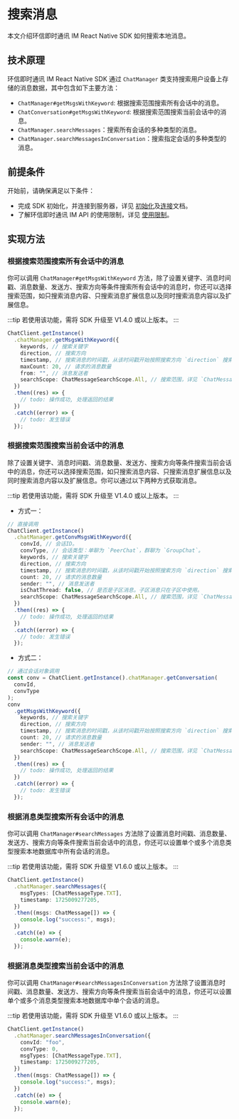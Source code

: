 # 搜索消息

<Toc />

本文介绍环信即时通讯 IM React Native SDK 如何搜索本地消息。

## 技术原理

环信即时通讯 IM React Native SDK 通过 `ChatManager` 类支持搜索用户设备上存储的消息数据，其中包含如下主要方法：

- `ChatManager#getMsgsWithKeyword`: 根据搜索范围搜索所有会话中的消息。
- `ChatConversation#getMsgsWithKeyword`: 根据搜索范围搜索当前会话中的消息。
- `ChatManager.searchMessages`：搜索所有会话的多种类型的消息。
- `ChatManager.searchMessagesInConversation`：搜索指定会话的多种类型的消息。

## 前提条件

开始前，请确保满足以下条件：

- 完成 SDK 初始化，并连接到服务器，详见 [初始化](initialization.html)及[连接](connection.html)文档。
- 了解环信即时通讯 IM API 的使用限制，详见 [使用限制](/product/limitation.html)。

## 实现方法

### 根据搜索范围搜索所有会话中的消息

你可以调用 `ChatManager#getMsgsWithKeyword` 方法，除了设置关键字、消息时间戳、消息数量、发送方、搜索方向等条件搜索所有会话中的消息时，你还可以选择搜索范围，如只搜索消息内容、只搜索消息扩展信息以及同时搜索消息内容以及扩展信息。

:::tip
若使用该功能，需将 SDK 升级至 V1.4.0 或以上版本。
:::

```typescript
ChatClient.getInstance()
  .chatManager.getMsgsWithKeyword({
    keywords, // 搜索关键字
    direction, // 搜索方向
    timestamp, // 搜索消息的时间戳，从该时间戳开始按照搜索方向 `direction` 搜索。
    maxCount: 20, // 请求的消息数量
    from: "", // 消息发送者
    searchScope: ChatMessageSearchScope.All, // 搜索范围，详见 `ChatMessageSearchScope` 类型。
  })
  .then((res) => {
    // todo: 操作成功, 处理返回的结果
  })
  .catch((error) => {
    // todo: 发生错误
  });
```

### 根据搜索范围搜索当前会话中的消息

除了设置关键字、消息时间戳、消息数量、发送方、搜索方向等条件搜索当前会话中的消息，你还可以选择搜索范围，如只搜索消息内容、只搜索消息扩展信息以及同时搜索消息内容以及扩展信息。你可以通过以下两种方式获取消息。

:::tip
若使用该功能，需将 SDK 升级至 V1.4.0 或以上版本。
:::

- 方式一：

```typescript
// 直接调用
ChatClient.getInstance()
  .chatManager.getConvMsgsWithKeyword({
    convId, // 会话ID。
    convType, // 会话类型：单聊为 `PeerChat`，群聊为 `GroupChat`。
    keywords, // 搜索关键字
    direction, // 搜索方向
    timestamp, // 搜索消息的时间戳，从该时间戳开始按照搜索方向 `direction` 搜索。
    count: 20, // 请求的消息数量
    sender: "", // 消息发送者
    isChatThread: false, // 是否是子区消息。子区消息只在子区中使用。
    searchScope: ChatMessageSearchScope.All, // 搜索范围，详见 `ChatMessageSearchScope` 类型。
  })
  .then((res) => {
    // todo: 操作成功, 处理返回的结果
  })
  .catch((error) => {
    // todo: 发生错误
  });
```

- 方式二：

```typescript
// 通过会话对象调用
const conv = ChatClient.getInstance().chatManager.getConversation(
  convId,
  convType
);
conv
  .getMsgsWithKeyword({
    keywords, // 搜索关键字
    direction, // 搜索方向
    timestamp, // 搜索消息的时间戳，从该时间戳开始按照搜索方向 `direction` 搜索。
    count: 20, // 请求的消息数量
    sender: "", // 消息发送者
    searchScope: ChatMessageSearchScope.All, // 搜索范围，详见 `ChatMessageSearchScope` 类型。
  })
  .then((res) => {
    // todo: 操作成功, 处理返回的结果
  })
  .catch((error) => {
    // todo: 发生错误
  });
```

### 根据消息类型搜索所有会话中的消息

你可以调用 `ChatManager#searchMessages` 方法除了设置消息时间戳、消息数量、发送方、搜索方向等条件搜索当前会话中的消息，你还可以设置单个或多个消息类型搜索本地数据库中所有会话的消息。

:::tip
若使用该功能，需将 SDK 升级至 V1.6.0 或以上版本。
:::

```typescript
ChatClient.getInstance()
  .chatManager.searchMessages({
    msgTypes: [ChatMessageType.TXT],
    timestamp: 1725009277205,
  })
  .then((msgs: ChatMessage[]) => {
    console.log("success:", msgs);
  })
  .catch((e) => {
    console.warn(e);
  });
```

### 根据消息类型搜索当前会话中的消息

你可以调用 `ChatManager#searchMessagesInConversation` 方法除了设置消息时间戳、消息数量、发送方、搜索方向等条件搜索当前会话中的消息，你还可以设置单个或多个消息类型搜索本地数据库中单个会话的消息。

:::tip
若使用该功能，需将 SDK 升级至 V1.6.0 或以上版本。
:::

```typescript
ChatClient.getInstance()
  .chatManager.searchMessagesInConversation({
    convId: "foo",
    convType: 0,
    msgTypes: [ChatMessageType.TXT],
    timestamp: 1725009277205,
  })
  .then((msgs: ChatMessage[]) => {
    console.log("success:", msgs);
  })
  .catch((e) => {
    console.warn(e);
  });
```
